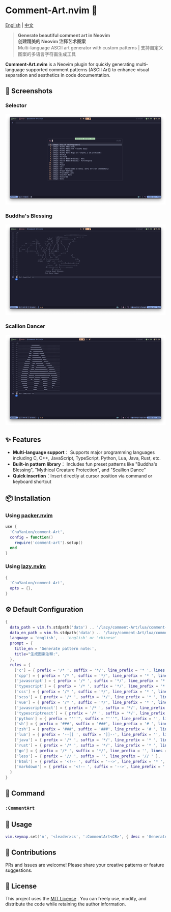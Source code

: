 # Comment-Art.nvim 🎨

[English](README.md) | [中文](README_zh-CN.md)

> **Generate beautiful comment art in Neovim**  
> **创建精美的 Neovim 注释艺术图案**  
> Multi-language ASCII art generator with custom patterns | 支持自定义图案的多语言字符画生成工具

**Comment-Art.nvim** is a Neovim plugin for quickly generating multi-language supported comment patterns (ASCII Art) to enhance visual separation and aesthetics in code documentation.

## 📸 Screenshots

### Selector
![Comment-Art Screenshot](./static/04.png)

### Buddha's Blessing
![Comment-Art Screenshot](./static/05.png)

### Scallion Dancer
![Comment-Art Screenshot](./static/03.png)

## ✨ Features

- **Multi-language support**： Supports major programming languages including C, C++, JavaScript, TypeScript, Python, Lua, Java, Rust, etc.
- **Built-in pattern library**： Includes fun preset patterns like "Buddha's Blessing", "Mythical Creature Protection", and "Scallion Dance"
- **Quick insertion**：Insert directly at cursor position via command or keyboard shortcut

## 📦 Installation

### Using [packer.nvim](https://github.com/wbthomason/packer.nvim)

```lua
use {
  'ChuYanLon/comment-Art',
  config = function()
    require('comment-art').setup()
  end
}
```

### Using [lazy.nvim](https://github.com/folke/lazy.nvim)

```lua
{
  'ChuYanLon/comment-Art',
  opts = {},
}
```

## ⚙️ Default Configuration

```lua
{
  data_path = vim.fn.stdpath('data') .. '/lazy/comment-Art/lua/comment-art/data.txt',
  data_en_path = vim.fn.stdpath('data') .. '/lazy/comment-Art/lua/comment-art/data-en.txt',
  language = 'english', -- 'english' or 'chinese' 
  prompt = {
    title_en = 'Generate pattern note:',
    title="生成图案注释:",
  },
  rules = {
    ['c'] = { prefix = '/* ', suffix = '*/', line_prefix = '* ', lines = true },
    ['cpp'] = { prefix = '/* ', suffix = '*/', line_prefix = '* ', lines = true },
    ['javascript'] = { prefix = '/* ', suffix = '*/', line_prefix = '* ', lines = true },
    ['typescript'] = { prefix = '/* ', suffix = '*/', line_prefix = '* ', lines = true },
    ['css'] = { prefix = '/* ', suffix = '*/', line_prefix = '* ', lines = true },
    ['scss'] = { prefix = '/* ', suffix = '*/', line_prefix = '* ', lines = true },
    ['vue'] = { prefix = '/* ', suffix = '*/', line_prefix = '* ', lines = true },
    ['javascriptreact'] = { prefix = '/* ', suffix = '*/', line_prefix = '* ', lines = true },
    ['typescriptreact'] = { prefix = '/* ', suffix = '*/', line_prefix = '* ', lines = true },
    ['python'] = { prefix = "'''", suffix = "'''", line_prefix = '', lines = true },
    ['sh'] = { prefix = '###', suffix = '###', line_prefix = '# ', lines = true },
    ['zsh'] = { prefix = '###', suffix = '###', line_prefix = '# ', lines = true },
    ['lua'] = { prefix = '--[[ ', suffix = ']]--', line_prefix = '', lines = true },
    ['java'] = { prefix = '/* ', suffix = '*/', line_prefix = '* ', lines = true },
    ['rust'] = { prefix = '/* ', suffix = '*/', line_prefix = '* ', lines = true },
    ['go'] = { prefix = '/* ', suffix = '*/', line_prefix = '', lines = true },
    ['less'] = { prefix = '// ', suffix = '', line_prefix = '// ' },
    ['html'] = { prefix = '<!-- ', suffix = '-->', line_prefix = '* ', lines = true },
    ['markdown'] = { prefix = '<!-- ', suffix = '-->', line_prefix = '', lines = true },
  }
}
```

## 📜 Command

### `:CommentArt`

## 📖 Usage

```lua
vim.keymap.set('n', '<leader>cs', ':CommentArt<CR>', { desc = 'Generate pattern note' })
```

## 📜 Contributions
PRs and Issues are welcome! Please share your creative patterns or feature suggestions.

## 📄 License
This project uses the [MIT License](./LICENSE) . You can freely use, modify, and distribute the code while retaining the author information.

